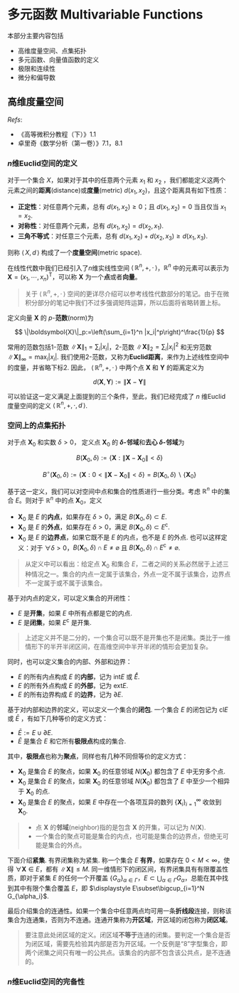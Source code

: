 # 多元函数 Multivariable Functions

本部分主要内容包括
- 高维度量空间、点集拓扑
- 多元函数、向量值函数的定义
- 极限和连续性
- 微分和偏导数

## 高维度量空间 

*Refs*: 
- 《高等微积分教程（下）》1.1
- 卓里奇《数学分析（第一卷）》7.1，8.1

### $n$维Euclid空间的定义

对于一个集合 $X$，如果对于其中的任意两个元素 $x_1$ 和 $x_2$ ，我们都能定义这两个元素之间的**距离**(distance)或**度量**(metric) $d(x_1,x_2)$，且这个距离具有如下性质：
- **正定性**：对任意两个元素，总有 $d(x_1,x_2)\geqslant 0$；且 $d(x_1,x_2)=0$ 当且仅当 $x_1=x_2$.
- **对称性**：对任意两个元素，总有 $d(x_1,x_2)=d(x_2,x_1)$.
- **三角不等式**：对任意三个元素，总有 $d(x_1,x_2)+d(x_2,x_3)\geqslant d(x_1,x_3)$.

则称 $\langle\, X, d\,\rangle$ 构成了一个**度量空间**(metric space). 

在线性代数中我们已经引入了$n$维实线性空间 $\langle\,\mathbb{R}^n,+,\cdot\,\rangle$，$\mathbb{R}^n$ 中的元素可以表示为 $\boldsymbol{X}=(x_1,\cdots,x_n)^\mathrm{T}$，可以称 $\boldsymbol{X}$ 为一个**点**或者**向量**。

> 关于 $\langle\,\mathbb{R}^n,+,\cdot\,\rangle$ 空间的更详尽介绍可以参考线性代数部分的笔记。由于在微积分部分的笔记中我们不过多强调矩阵运算，所以后面将省略转置上标。

定义向量 $\boldsymbol{X}$ 的 $p$-**范数**(norm)为

$$
\|\boldsymbol{X}\|_p:=\left(\sum_{i=1}^n |x_i|^p\right)^\frac{1}{p}
$$

常用的范数包括1-范数 $\displaystyle \|\boldsymbol{X}\|_1=\sum_i |x_i|$，2-范数 $\displaystyle \|\boldsymbol{X}\|_2=\sum_i |x_i|^2$ 和无穷范数 $\displaystyle \|\boldsymbol{X}\|_\infty=\max_i |x_i|$. 我们使用2-范数，又称为**Euclid距离**，来作为上述线性空间中的度量，并省略下标2. 因此， $\langle\,\mathbb{R}^n,+,\cdot\,\rangle$ 中两个点 $\boldsymbol{X}$ 和 $\boldsymbol{Y}$ 的距离定义为

$$
d(\boldsymbol{X},\boldsymbol{Y}) := \|\boldsymbol{X}-\boldsymbol{Y}\|
$$

可以验证这一定义满足上面提到的三个条件，至此，我们已经完成了 $n$ 维Euclid度量空间的定义 $\langle\,\mathbb{R}^n,+,\cdot,d\,\rangle$.

### 空间上的点集拓扑

对于点 $\boldsymbol{X}_0$ 和实数 $\delta >0$， 定义点 $\boldsymbol{X}_0$ 的 **$\delta$-邻域**和**去心 $\delta$-邻域**为

$$
B(\boldsymbol{X}_0,\delta):=\{\boldsymbol{X}:\|\boldsymbol{X}-\boldsymbol{X}_0\| <\delta\}
$$

$$
B^\circ(\boldsymbol{X}_0,\delta):=\{\boldsymbol{X}:0<\|\boldsymbol{X}-\boldsymbol{X}_0\| <\delta\} = B(\boldsymbol{X}_0,\delta)\backslash\{\boldsymbol{X}_0\}
$$

基于这一定义，我们可以对空间中点和集合的性质进行一些分类。考虑 $\mathbb{R}^n$ 中的集合 $E$。则对于 $\mathbb{R}^n$ 中的点 $\boldsymbol{X}_0$，定义

- $\boldsymbol{X}_0$ 是 $E$ 的**内点**，如果存在 $\delta > 0$，满足 $B(\boldsymbol{X}_0,\delta)\subset E$.
- $\boldsymbol{X}_0$ 是 $E$ 的**外点**，如果存在 $\delta > 0$，满足 $B(\boldsymbol{X}_0,\delta)\subset E^\mathrm{c}$.
- $\boldsymbol{X}_0$ 是 $E$ 的**边界点**，如果它既不是 $E$ 的内点，也不是 $E$ 的外点. 也可以这样定义：对于 $\forall\delta>0$，$B(\boldsymbol{X}_0,\delta)\cap E\neq\varnothing$ 且 $B(\boldsymbol{X}_0,\delta)\cap E^\mathrm{c}\neq\varnothing$.

> 从定义中可以看出：给定点 $\boldsymbol{X}_0$ 和集合 $E$，二者之间的关系必然居于上述三种情况之一。集合的内点一定属于该集合，外点一定不属于该集合，边界点不一定属于或不属于该集合。

基于对内点的定义，可以定义集合的开闭性：

- $E$ 是**开集**，如果 $E$ 中所有点都是它的内点.
- $E$ 是**闭集**，如果 $E^\mathrm{c}$ 是开集.

> 上述定义并不是二分的，一个集合可以既不是开集也不是闭集。类比于一维情形下的半开半闭区间，在高维空间中半开半闭的情形会更加复杂。

同时，也可以定义集合的内部、外部和边界：

- $E$ 的所有内点构成 $E$ 的**内部**，记为 $\mathrm{int} E$ 或 $\mathring{E}$.
- $E$ 的所有外点构成 $E$ 的**外部**，记为 $\mathrm{ext} E$.
- $E$ 的所有边界构成 $E$ 的**边界**，记为 $\partial E$.

基于对内部和边界的定义，可以定义一个集合的**闭包**. 一个集合 $E$ 的闭包记为 $\mathrm{cl}E$ 或 $\bar{E}$ ，有如下几种等价的定义方式：

- $\bar{E}:= E\cup\partial E$.
- $\bar{E}$ 是集合 $E$ 和它所有**极限点**构成的集合.

其中，**极限点**也称为**聚点**，同样也有几种不同但等价的定义方式：

- $\boldsymbol{X}_0$ 是集合 $E$ 的聚点，如果 $\boldsymbol{X}_0$ 的任意邻域 $N(\boldsymbol{X}_0)$ 都包含了 $E$ 中无穷多个点.
- $\boldsymbol{X}_0$ 是集合 $E$ 的聚点，如果 $\boldsymbol{X}_0$ 的任意邻域 $N(\boldsymbol{X}_0)$ 都包含了 $E$ 中至少一个相异于 $\boldsymbol{X}_0$ 的点.
- $\boldsymbol{X}_0$ 是集合 $E$ 的聚点，如果 $E$ 中存在一个各项互异的数列 $\{\boldsymbol{X}_i\}_{i=1}^\infty$ 收敛到 $\boldsymbol{X}_0$.

> - 点 $\boldsymbol{X}$ 的**邻域**(neighbor)指的是包含 $\boldsymbol{X}$ 的开集，可以记为 $N(\boldsymbol{X})$.
> - 一个集合的聚点可能是集合的内点，也可能是集合的边界点，但绝无可能是集合的外点。 

下面介绍**紧集**. 有界闭集称为紧集. 称一个集合 $E$ **有界**，如果存在 $0<M<\infty$，使得 $\forall\boldsymbol{X}\in E$，都有 $\|\boldsymbol{X}\|\leqslant M$. 同一维情形下的闭区间，有界闭集具有有限覆盖性质，即对于紧集 $E$ 的任何一个开覆盖 $\{G_\alpha\}_{\alpha\in\Gamma}$，$\displaystyle E\subset\bigcup_{\alpha\in\Gamma}G_\alpha$，总能在其中找到其中有限个集合覆盖 $E$，即 $\displaystyle E\subset\bigcup_{i=1}^N G_{\alpha_i}$.

最后介绍集合的连通性。如果一个集合中任意两点均可用一条**折线段**连接，则称该集合为连通集，否则为不连通。连通开集称为**开区域**，开区域的闭包称为**闭区域**。

> 要注意此处闭区域的定义。闭区域**不等于**连通的闭集。要判定一个集合是否为闭区域，需要先检验其内部是否为开区域。一个反例是“8”字型集合，即两个闭集之间只有唯一的公共点。该集合的内部不包含该公共点，是不连通的。

### $n$维Euclid空间的完备性


